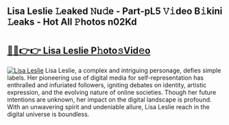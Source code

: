 ## Lisa Leslie 𝙻eaked 𝙽u𝚍e - Part-pL5 𝚅𝚒deo B𝚒kini 𝙻eaks - Hot All 𝙿hotos n02Kd

# <h2><a href="http://ld439ga.urlbe.top/?page=Lisa+Leslie">🔗🔗👉👉 Lisa Leslie P𝚑oto𝚜Vid𝚎o</a></h2>

[![Lisa Leslie](https://i.imgur.com/eBuTRDB.gif)](http://ld439ga.urlbe.top/?page=Lisa+Leslie)
Lisa Leslie, a complex and intriguing personage, defies simple labels. Her pioneering use of digital media for self-representation has enthralled and infuriated followers, igniting debates on identity, artistic expression, and the evolving nature of online societies. Though her future intentions are unknown, her impact on the digital landscape is profound. With an unwavering spirit and undeniable allure, Lisa Leslie reach in the digital universe is boundless.
